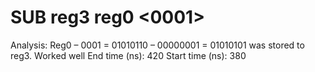 # SUB reg3 reg0 <0001>

Analysis: Reg0 – 0001 = 01010110 – 00000001 = 01010101 was stored to reg3. Worked well
End time (ns): 420
Start time (ns): 380